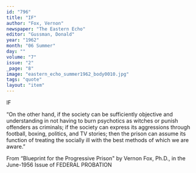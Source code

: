 ```yaml
---
id: "796"
title: "IF"
author: "Fox, Vernon"
newspaper: "The Eastern Echo"
editor: "Gussman, Donald"
year: "1962"
month: "06 Summer"
day: ""
volume: "7"
issue: "2"
_page: "8"
image: "eastern_echo_summer1962_body0010.jpg"
tags: "quote"
layout: "item"
---
```

IF

“On the other hand, if the society can be sufficiently objective and understanding in
not having to burn psychotics as witches or punish offenders as criminals; if the society can
express its aggressions through football, boxing, politics, and TV stories; then the prison
can assume its function of treating the socially ill with the best methods of which we are
aware.”

From “Blueprint for the Progressive Prison" by Vernon Fox, Ph.D.,
in the June-1956 Issue of FEDERAL PROBATION
